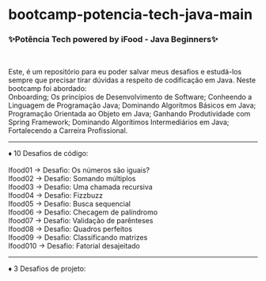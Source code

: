 # bootcamp-potencia-tech-java-main
<h3>✨Potência Tech powered by iFood - Java Beginners✨</h3><br>

Este, é um repositório para eu poder salvar meus desafios e estudá-los sempre que precisar tirar dúvidas a respeito de codificação em Java.
Neste bootcamp foi abordado:<br>
Onboarding;
Os princípios de Desenvolvimento de Software;
Conheendo a Linguagem de Programação Java;
Dominando Algorítmos Básicos em Java;
Programação Orientada ao Objeto em Java;
Ganhando Produtividade com Spring Framework;
Dominando Algorítimos Intermediários em Java;
Fortalecendo a Carreira Profissional.


<hr>

 ♦ 10 Desafios de código:<br><br>
 Ifood01 → Desafio: Os números são iguais?<br>
 Ifood02 → Desafio: Somando múltiplos<br>
 Ifood03 → Desafio: Uma chamada recursiva<br>
 Ifood04 → Desafio: Fizzbuzz<br>
 Ifood05 → Desafio: Busca sequencial<br>
 Ifood06 → Desafio: Checagem de palíndromo<br>
 Ifood07 → Desafio: Validação de parênteses<br>
 Ifood08 → Desafio: Quadros perfeitos<br>
 Ifood09 → Desafio: Classificando matrizes<br>
 Ifood010 → Desafio: Fatorial desajeitado<br>
 
 <hr>

♦ 3 Desafios de projeto:<br><br>
